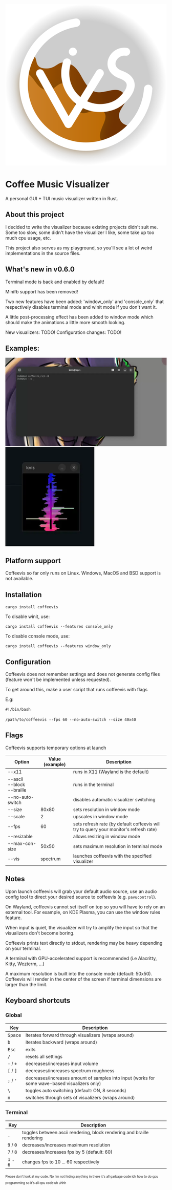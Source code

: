 ![Logo of Coffeevis](./assets/coffeevis_icon.svg)

# Coffee Music Visualizer
A personal GUI + TUI music visualizer written in Rust.

## About this project
I decided to write the visualizer because existing projects didn't suit me.
Some too slow, some didn't have the visualizer I like, some take up too much cpu usage, etc.

This project also serves as my playground, so you'll see a lot of weird implementations in the source files.

## What's new in v0.6.0

Terminal mode is back and enabled by default!

Minifb support has been removed!

Two new features have been added: 'window_only' and 'console_only` that
respectively disables terminal mode and winit mode if you don't want it.

A little post-processing effect has been added to window mode which should
make the animations a little more smooth looking.

New visualizers: TODO!
Configuration changes: TODO!

## Examples:

![console mode](./assets/kvis_preview_2.webp)
![windowed mode](./assets/kvis_preview_1.webp)

## Platform support
Coffeevis so far only runs on Linux.
Windows, MacOS and BSD support is not available.

## Installation

```
cargo install coffeevis
```

To disable winit, use:

```
cargo install coffeevis --features console_only
```

To disable console mode, use:

```
cargo install coffeevis --features window_only
```

## Configuration

Coffeevis does not remember settings and does not generate config files
(feature won't be implemented unless requested).

To get around this, make a user script that runs coffeevis with flags

E.g:
```
#!/bin/bash

/path/to/coffeevis --fps 60 --no-auto-switch --size 40x40

```

## Flags
Coffeevis supports temporary options at launch

| Option | Value (example) | Description |
| ------ | ------ | ------ |
| --x11 | | runs in X11 (Wayland is the default) |
| --ascii<br />--block<br />--braille | | runs in the terminal |
| --no-auto-switch | | disables automatic visualizer switching |
| --size | 80x80 | sets resolution in window mode |
| --scale | 2 | upscales in window mode |
| --fps | 60 | sets refresh rate (by default coffeevis will try to query your monitor's refresh rate) |
| --resizable | | allows resizing in window mode |
| --max-con-size | 50x50 | sets maximum resolution in terminal mode |
| --vis | spectrum | launches coffeevis with the specified visualizer |

## Notes

Upon launch coffeevis will grab your default audio source, use an audio
config tool to direct your desired source to coffeevis (e.g. `pavucontrol`).

On Wayland, coffeevis cannot set itself on top so you will have to rely on an external tool. For example, on KDE Plasma, you can use the window rules feature.

When input is quiet, the visualizer will try to amplify the input so that the visualizers don't become boring.

Coffeevis prints text directly to stdout, rendering may be heavy depending on your terminal.

A terminal with GPU-accelerated support is recommended (i.e Alacritty, Kitty, Wezterm, ...)

A maximum resolution is built into the console mode (default: 50x50). Coffeevis will render in the center of the screen if terminal dimensions are larger than the limit.

## Keyboard shortcuts

### Global
|  Key | Description |
| ------ | ------ |
| <kbd>Space</kbd> | iterates forward through visualizers (wraps around) |
| <kbd>b</kbd> | iterates backward (wraps around) |
| <kbd>Esc</kbd> | exits |
| <kbd>/</kbd> | resets all settings |
| <kbd>-</kbd> / <kbd>+</kbd> | decreases/increases input volume |
| <kbd>\[</kbd> / <kbd>\]</kbd> | decreases/increases spectrum roughness |
| <kbd>;</kbd> / <kbd>'</kbd> | decreases/increases amount of samples into input (works for some wave-based visualizers only) |
| <kbd>\\</bkd> | toggles auto switching (default: ON, 8 seconds) |
| <kbd>n</kbd> | switches through sets of visualizers (wraps around) |

### Terminal
|  Key | Description |
| ------ | ------ |
| <kbd>.</kbd> | toggles between ascii rendering, block rendering and braille rendering |
| <kbd>9</kbd> / <kbd>0</kbd> | decreases/increases maximum resolution |
| <kbd>7</kbd> / <kbd>8</kbd> | decreases/increases fps by 5 (default: 60) |
| <kbd>1</kbd> .. <kbd>6</kbd> | changes fps to 10 ... 60 respectively |

<sup><sub>Please don't look at my code. No I'm not hiding anything in there it's all garbage code idk how to do gpu programming so it's all cpu code uh uhhh</sub></sup>
